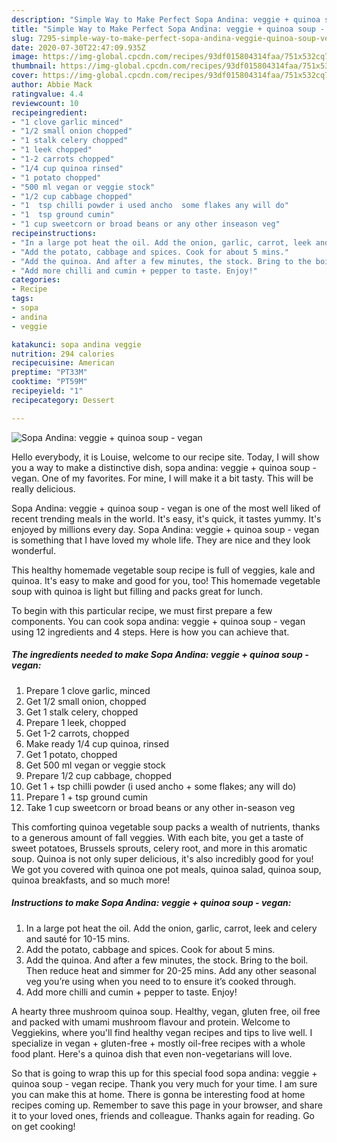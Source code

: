 ```yaml
---
description: "Simple Way to Make Perfect Sopa Andina: veggie + quinoa soup - vegan"
title: "Simple Way to Make Perfect Sopa Andina: veggie + quinoa soup - vegan"
slug: 7295-simple-way-to-make-perfect-sopa-andina-veggie-quinoa-soup-vegan
date: 2020-07-30T22:47:09.935Z
image: https://img-global.cpcdn.com/recipes/93df015804314faa/751x532cq70/sopa-andina-veggie-quinoa-soup-vegan-recipe-main-photo.jpg
thumbnail: https://img-global.cpcdn.com/recipes/93df015804314faa/751x532cq70/sopa-andina-veggie-quinoa-soup-vegan-recipe-main-photo.jpg
cover: https://img-global.cpcdn.com/recipes/93df015804314faa/751x532cq70/sopa-andina-veggie-quinoa-soup-vegan-recipe-main-photo.jpg
author: Abbie Mack
ratingvalue: 4.4
reviewcount: 10
recipeingredient:
- "1 clove garlic minced"
- "1/2 small onion chopped"
- "1 stalk celery chopped"
- "1 leek chopped"
- "1-2 carrots chopped"
- "1/4 cup quinoa rinsed"
- "1 potato chopped"
- "500 ml vegan or veggie stock"
- "1/2 cup cabbage chopped"
- "1  tsp chilli powder i used ancho  some flakes any will do"
- "1  tsp ground cumin"
- "1 cup sweetcorn or broad beans or any other inseason veg"
recipeinstructions:
- "In a large pot heat the oil. Add the onion, garlic, carrot, leek and celery and sauté for 10-15 mins."
- "Add the potato, cabbage and spices. Cook for about 5 mins."
- "Add the quinoa. And after a few minutes, the stock. Bring to the boil. Then reduce heat and simmer for 20-25 mins. Add any other seasonal veg you’re using when you need to to ensure it’s cooked through."
- "Add more chilli and cumin + pepper to taste. Enjoy!"
categories:
- Recipe
tags:
- sopa
- andina
- veggie

katakunci: sopa andina veggie 
nutrition: 294 calories
recipecuisine: American
preptime: "PT33M"
cooktime: "PT59M"
recipeyield: "1"
recipecategory: Dessert

---
```



![Sopa Andina: veggie + quinoa soup - vegan](https://img-global.cpcdn.com/recipes/93df015804314faa/751x532cq70/sopa-andina-veggie-quinoa-soup-vegan-recipe-main-photo.jpg)

Hello everybody, it is Louise, welcome to our recipe site. Today, I will show you a way to make a distinctive dish, sopa andina: veggie + quinoa soup - vegan. One of my favorites. For mine, I will make it a bit tasty. This will be really delicious.

Sopa Andina: veggie + quinoa soup - vegan is one of the most well liked of recent trending meals in the world. It's easy, it's quick, it tastes yummy. It's enjoyed by millions every day. Sopa Andina: veggie + quinoa soup - vegan is something that I have loved my whole life. They are nice and they look wonderful.

This healthy homemade vegetable soup recipe is full of veggies, kale and quinoa. It&#39;s easy to make and good for you, too! This homemade vegetable soup with quinoa is light but filling and packs great for lunch.


To begin with this particular recipe, we must first prepare a few components. You can cook sopa andina: veggie + quinoa soup - vegan using 12 ingredients and 4 steps. Here is how you can achieve that.

<!--inarticleads1-->

##### The ingredients needed to make Sopa Andina: veggie + quinoa soup - vegan:

1. Prepare 1 clove garlic, minced
1. Get 1/2 small onion, chopped
1. Get 1 stalk celery, chopped
1. Prepare 1 leek, chopped
1. Get 1-2 carrots, chopped
1. Make ready 1/4 cup quinoa, rinsed
1. Get 1 potato, chopped
1. Get 500 ml vegan or veggie stock
1. Prepare 1/2 cup cabbage, chopped
1. Get 1 + tsp chilli powder (i used ancho + some flakes; any will do)
1. Prepare 1 + tsp ground cumin
1. Take 1 cup sweetcorn or broad beans or any other in-season veg


This comforting quinoa vegetable soup packs a wealth of nutrients, thanks to a generous amount of fall veggies. With each bite, you get a taste of sweet potatoes, Brussels sprouts, celery root, and more in this aromatic soup. Quinoa is not only super delicious, it&#39;s also incredibly good for you! We got you covered with quinoa one pot meals, quinoa salad, quinoa soup, quinoa breakfasts, and so much more! 

<!--inarticleads2-->

##### Instructions to make Sopa Andina: veggie + quinoa soup - vegan:

1. In a large pot heat the oil. Add the onion, garlic, carrot, leek and celery and sauté for 10-15 mins.
1. Add the potato, cabbage and spices. Cook for about 5 mins.
1. Add the quinoa. And after a few minutes, the stock. Bring to the boil. Then reduce heat and simmer for 20-25 mins. Add any other seasonal veg you’re using when you need to to ensure it’s cooked through.
1. Add more chilli and cumin + pepper to taste. Enjoy!


A hearty three mushroom quinoa soup. Healthy, vegan, gluten free, oil free and packed with umami mushroom flavour and protein. Welcome to Veggiekins, where you&#39;ll find healthy vegan recipes and tips to live well. I specialize in vegan + gluten-free + mostly oil-free recipes with a whole food plant. Here&#39;s a quinoa dish that even non-vegetarians will love. 

So that is going to wrap this up for this special food sopa andina: veggie + quinoa soup - vegan recipe. Thank you very much for your time. I am sure you can make this at home. There is gonna be interesting food at home recipes coming up. Remember to save this page in your browser, and share it to your loved ones, friends and colleague. Thanks again for reading. Go on get cooking!
